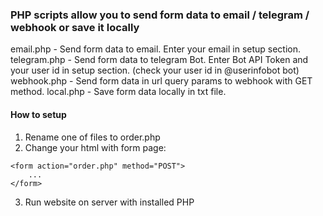 ### PHP scripts allow you to send form data to email / telegram / webhook or save it locally

email.php - Send form data to email. Enter your email in setup section.\
telegram.php - Send form data to telegram Bot. Enter Bot API Token and your user id in setup section. (check your user id in @userinfobot bot) \
webhook.php - Send form data in url query params to webhook with GET method.
local.php - Save form data locally in txt file.

#### How to setup

1. Rename one of files to order.php
2. Change your html with form page:

```
<form action="order.php" method="POST">
    ...
</form>
```

3. Run website on server with installed PHP
